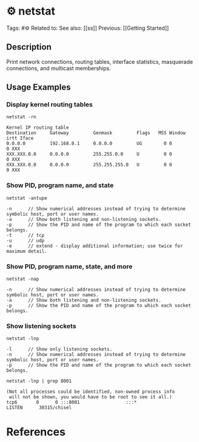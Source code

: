 # ⚙️ netstat

Tags: #⚙️
Related to:
See also: [[ss]]
Previous: [[Getting Started]]


## Description

Print network connections, routing tables, interface statistics, masquerade connections, and multicast memberships.

## Usage Examples

### Display kernel routing tables

	netstat -rn

```
Kernel IP routing table
Destination     Gateway         Genmask         Flags   MSS Window  irtt Iface
0.0.0.0         192.168.0.1     0.0.0.0         UG        0 0          0 XXX
XXX.XXX.0.0     0.0.0.0         255.255.0.0     U         0 0          0 XXX
XXX.XXX.0.0     0.0.0.0         255.255.255.0   U         0 0          0 XXX
```

### Show PID, program name, and state

	netstat -antupe

```
-n		// Show numerical addresses instead of trying to determine symbolic host, port or user names.
-a		// Show both listening and non-listening sockets.
-p		// Show the PID and name of the program to which each socket belongs.
-t		// tcp
-u		// udp
-e		// extend - display additional information; use twice for maximum detail.
```

###  Show PID, program name, state, and more

	netstat -nap

```
-n		// Show numerical addresses instead of trying to determine symbolic host, port or user names.
-a		// Show both listening and non-listening sockets.
-p		// Show the PID and name of the program to which each socket belongs.
```

### Show listening sockets

	netstat -lnp

```
-l		// Show only listening sockets.
-n		// Show numerical addresses instead of trying to determine symbolic host, port or user names.
-p		// Show the PID and name of the program to which each socket belongs.
```

	netstat -lnp | grep 8001

```
(Not all processes could be identified, non-owned process info
 will not be shown, you would have to be root to see it all.)
tcp6       0      0 :::8001                 :::*                    LISTEN      30315/chisel
```


# References